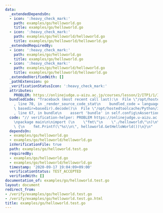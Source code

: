```yaml
---
data:
  _extendedDependsOn:
  - icon: ':heavy_check_mark:'
    path: examples/go/helloworld.go
    title: examples/go/helloworld.go
  - icon: ':heavy_check_mark:'
    path: examples/go/helloworld/helloworld.go
    title: examples/go/helloworld/helloworld.go
  _extendedRequiredBy:
  - icon: ':heavy_check_mark:'
    path: examples/go/helloworld.go
    title: examples/go/helloworld.go
  - icon: ':heavy_check_mark:'
    path: examples/go/helloworld/helloworld.go
    title: examples/go/helloworld/helloworld.go
  _extendedVerifiedWith: []
  _pathExtension: go
  _verificationStatusIcon: ':heavy_check_mark:'
  attributes:
    PROBLEM: https://onlinejudge.u-aizu.ac.jp/courses/lesson/2/ITP1/1/ITP1_1_A
  bundledCode: "Traceback (most recent call last):\n  File \"/opt/hostedtoolcache/Python/3.8.5/x64/lib/python3.8/site-packages/onlinejudge_verify/documentation/build.py\"\
    , line 70, in _render_source_code_stat\n    bundled_code = language.bundle(stat.path,\
    \ basedir=basedir).decode()\n  File \"/opt/hostedtoolcache/Python/3.8.5/x64/lib/python3.8/site-packages/onlinejudge_verify/languages/user_defined.py\"\
    , line 67, in bundle\n    assert 'bundle' in self.config\nAssertionError\n"
  code: "// verification-helper: PROBLEM https://onlinejudge.u-aizu.ac.jp/courses/lesson/2/ITP1/1/ITP1_1_A\n\
    \npackage main\n\nimport (\n    \"fmt\"\n    \"./helloworld\"\n)\n\nfunc main()\
    \ {\n    fmt.Printf(\"%s\\n\", helloworld.GetHelloWorld())\n}\n"
  dependsOn:
  - examples/go/helloworld.go
  - examples/go/helloworld/helloworld.go
  isVerificationFile: true
  path: examples/go/helloworld.test.go
  requiredBy:
  - examples/go/helloworld.go
  - examples/go/helloworld/helloworld.go
  timestamp: '2020-09-17 19:04:09+09:00'
  verificationStatus: TEST_ACCEPTED
  verifiedWith: []
documentation_of: examples/go/helloworld.test.go
layout: document
redirect_from:
- /verify/examples/go/helloworld.test.go
- /verify/examples/go/helloworld.test.go.html
title: examples/go/helloworld.test.go
---
```

